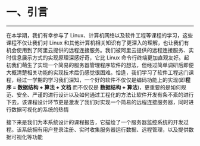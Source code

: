 # 一、引言

---

在本学期，我们有幸参与了 Linux、计算机网络以及软件工程等课程的学习，这些课程不仅让我们对 Linux
和其他计算机相关知识有了更深入的理解，也让我们有机会使用到了阿里云提供的远程连接服务。我们被阿里云提供的远程连接服务、实时信息展示方式的实现原理深感好奇，它比
Linux
命令行终端更加直观友好。起初我们萌生了实现一个简易的服务器管理程序软件的想法，但经过简单调研后即便大概清楚相关功能的实现技术后仍感觉很困难。恰逢，我们学习了软件工程这门课程，经过一学期的学习我们深知，一个好的软件不仅仅是编码功能上的实现(即**程序 = 数据结构 + 算法 + 文档** 而不仅仅是 **数据结构 + 算法**)，更重要的是如何规范、安全、严谨的进行设计以及如何通过工程化的方法让软件开发有条不紊的进行下去，该课程设计环节更是激发了我们对实现一个简易的远程连接服务器，同时进行数据可视化的系统的热情

接下来是我们为本系统设计的课程报告，它描绘了一个服务器监控系统的开发过程。该系统拥有用户登录注册、实时收集服务器运行数据、远程管理，以及提供数据可视化等功能

